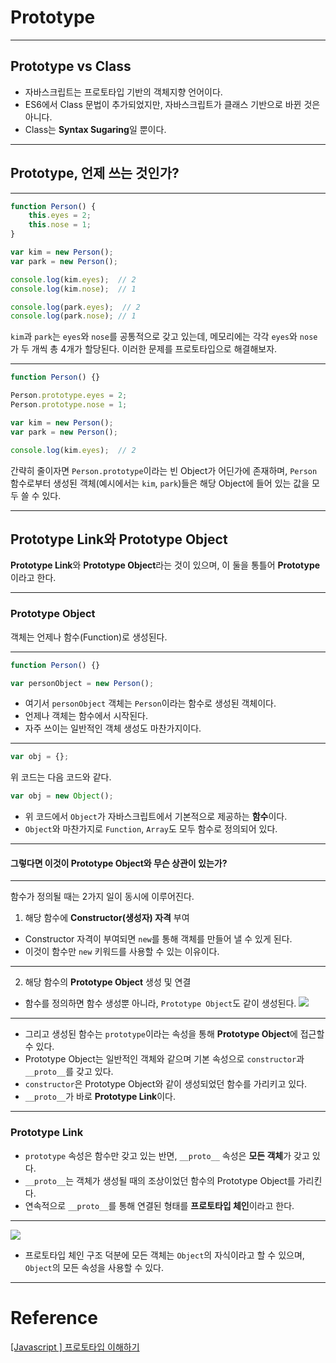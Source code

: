 # Prototype

---

## Prototype vs Class

- 자바스크립트는 프로토타입 기반의 객체지향 언어이다.
- ES6에서 Class 문법이 추가되었지만, 자바스크립트가 클래스 기반으로 바뀐 것은 아니다.
- Class는 **Syntax Sugaring**일 뿐이다.

---

## Prototype, 언제 쓰는 것인가?

---

```javascript
function Person() {
    this.eyes = 2;
    this.nose = 1;
}

var kim = new Person();
var park = new Person();

console.log(kim.eyes);  // 2
console.log(kim.nose);  // 1

console.log(park.eyes);  // 2
console.log(park.nose); // 1 
```

`kim`과 `park`는 `eyes`와 `nose`를 공통적으로 갖고 있는데, 메모리에는 각각 `eyes`와 `nose`가 두 개씩 총 4개가 할당된다. 이러한 문제를 프로토타입으로 해결해보자.

---

```javascript
function Person() {}

Person.prototype.eyes = 2;
Person.prototype.nose = 1;

var kim = new Person();
var park = new Person();

console.log(kim.eyes);  // 2
```

간략히 줄이자면 `Person.prototype`이라는 빈 Object가 어딘가에 존재하며, `Person` 함수로부터 생성된 객체(예시에서는 `kim`, `park`)들은 해당 Object에 들어 있는 값을 모두 쓸 수 있다.

---

## Prototype Link와 Prototype Object

**Prototype Link**와 **Prototype Object**라는 것이 있으며, 이 둘을 통틀어 **Prototype**이라고 한다.

---

### Prototype Object
객체는 언제나 함수(Function)로 생성된다.

---

```javascript
function Person() {}

var personObject = new Person();
```

- 여기서 `personObject` 객체는 `Person`이라는 함수로 생성된 객체이다.
- 언제나 객체는 함수에서 시작된다.
- 자주 쓰이는 일반적인 객체 생성도 마찬가지이다.

---

```javascript
var obj = {};
```

위 코드는 다음 코드와 같다.

```javascript
var obj = new Object();
```

- 위 코드에서 `Object`가 자바스크립트에서 기본적으로 제공하는 **함수**이다.
- `Object`와 마찬가지로 `Function`, `Array`도 모두 함수로 정의되어 있다.

---

#### 그렇다면 이것이 Prototype Object와 무슨 상관이 있는가?


---

함수가 정의될 때는 2가지 일이 동시에 이루어진다.

1. 해당 함수에 **Constructor(생성자) 자격** 부여

- Constructor 자격이 부여되면 `new`를 통해 객체를 만들어 낼 수 있게 된다.
- 이것이 함수만 `new` 키워드를 사용할 수 있는 이유이다.

---

2. 해당 함수의 **Prototype Object** 생성 및 연결

- 함수를 정의하면 함수 생성뿐 아니라, `Prototype Object`도 같이 생성된다.
![](https://miro.medium.com/max/1400/1*PZe_YnLftVZwT1dNs1Iu0A.png)

---


- 그리고 생성된 함수는 `prototype`이라는 속성을 통해 **Prototype Object**에 접근할 수 있다.
- Prototype Object는 일반적인 객체와 같으며 기본 속성으로 `constructor`과 `__proto__`를 갖고 있다.
- `constructor`은 Prototype Object와 같이 생성되었던 함수를 가리키고 있다.
- `__proto__`가 바로 **Prototype Link**이다.

---

### Prototype Link

- `prototype` 속성은 함수만 갖고 있는 반면, `__proto__` 속성은 **모든 객체**가 갖고 있다.
- `__proto__`는 객체가 생성될 때의 조상이었던 함수의 Prototype Object를 가리킨다.
- 연속적으로 `__proto__`를 통해 연결된 형태를 **프로토타입 체인**이라고 한다.


---

![](https://miro.medium.com/max/1400/1*mwPfPuTeiQiGoPmcAXB-Kg.png)
- 프로토타입 체인 구조 덕분에 모든 객체는 `Object`의 자식이라고 할 수 있으며, `Object`의 모든 속성을 사용할 수 있다.

---

# Reference
[[Javascript ] 프로토타입 이해하기](https://medium.com/@bluesh55/javascript-prototype-%EC%9D%B4%ED%95%B4%ED%95%98%EA%B8%B0-f8e67c286b67)
